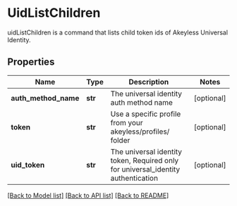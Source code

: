 # UidListChildren

uidListChildren is a command that lists child token ids of Akeyless Universal Identity.
## Properties
Name | Type | Description | Notes
------------ | ------------- | ------------- | -------------
**auth_method_name** | **str** | The universal identity auth method name | [optional] 
**token** | **str** | Use a specific profile from your akeyless/profiles/ folder | [optional] 
**uid_token** | **str** | The universal identity token, Required only for universal_identity authentication | [optional] 

[[Back to Model list]](../README.md#documentation-for-models) [[Back to API list]](../README.md#documentation-for-api-endpoints) [[Back to README]](../README.md)


